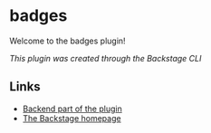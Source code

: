 # badges

Welcome to the badges plugin!

_This plugin was created through the Backstage CLI_

## Links

- [Backend part of the plugin](https://github.com/backstage/backstage/tree/master/plugins/badges-backend)
- [The Backstage homepage](https://backstage.io)
